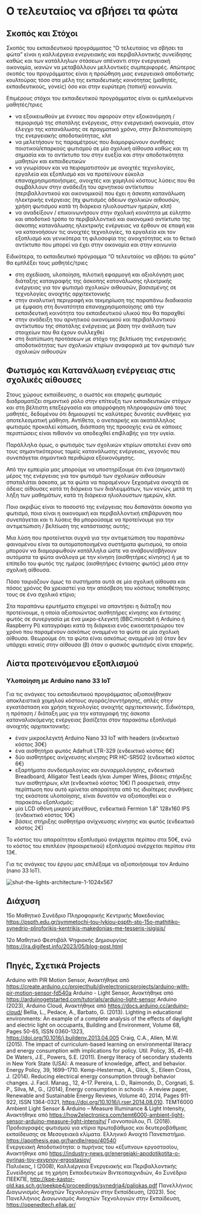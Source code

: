 # Ο τελευταίος να σβήσει τα φώτα
## Σκοπός και Στόχοι
Σκοπός του εκπαιδευτικού προγράμματος “Ο τελευταίος να σβήσει τα φώτα” είναι η καλλιέργεια ενεργειακής και περιβαλλοντικής συνείδησης καθώς και των κατάλληλων στάσεων απέναντι στην ενεργειακή οικονομία, ικανών να μεταβάλλουν μελλοντικές συμπεριφορές. Απώτερος σκοπός του προγράμματος είναι η προώθηση μιας ενεργειακά αποδοτικής κουλτούρας τόσο στα μέλη της εκπαιδευτικής κοινότητας (μαθητές, εκπαιδευτικούς, γονείς) όσο και στην ευρύτερη (τοπική) κοινωνία.

Επιμέρους στόχοι του εκπαιδευτικού προγράμματος είναι οι εμπλεκόμενοι μαθητές/τριες 
- να εξοικειωθούν με έννοιες που αφορούν στην εξοικονόμηση / περιορισμό της σπατάλης ενέργειας, στην ενεργειακή οικονομία, στον έλεγχο της κατανάλωσης σε πραγματικό χρόνο, στην βελτιστοποίηση της ενεργειακής αποδοτικότητας, κλπ
- να μελετήσουν τις παραμέτρους που διαμορφώνουν συνθήκες ποιοτικού/επαρκούς φωτισμού σε μία σχολική αίθουσα καθώς και τη σημασία και το αντίκτυπο του στην ευεξία και στην αποδοτικότητα μαθητών και εκπαιδευτικών
- να γνωρίσουν και να πειραματιστούν με ανοιχτές τεχνολογίες, εργαλεία και εξοπλισμό και να προτείνουν εύκολα επαναχρησιμοποιήσιμες, ανοιχτές και χαμηλού κόστους λύσεις που θα συμβάλλουν στην ανάδειξη του αρνητικού αντίκτυπου (περιβαλλοντικού και οικονομικού) που έχει η άσκοπη κατανάλωση ηλεκτρικής ενέργειας (πχ φωτισμός άδειων σχολικών αιθουσών, χρήση φωτισμού κατά τη διάρκεια ηλιολουστων ημερών, κλπ)
- να αναδείξουν / επικοινωνήσουν στην σχολική κοινότητα με εύληπτο και αποδοτικό τρόπο το περιβαλλοντικό και οικονομικό αντίκτυπο της άσκοπης κατανάλωσης ηλεκτρικής ενέργειας
να έρθουν σε επαφή και να κατανοήσουν τις ανοιχτές τεχνολογίες, τα εργαλεία και τον εξοπλισμό και γενικότερα τη φιλοσοφία της ανοιχτότητας και το θετικό αντίκτυπο που μπορεί να έχει στην οικονομία και στην κοινωνία

Ειδικότερα, το εκπαιδευτικό πρόγραμμα “Ο τελευταίος να σβήσει τα φώτα” θα εμπλέξει τους μαθητές/τριες 
- στη σχεδίαση, υλοποίηση, πιλοτική εφαρμογή και αξιολόγηση μιας διάταξης καταγραφής της άσκοπης κατανάλωσης ηλεκτρικής ενέργειας για τον φωτισμό σχολικών αιθουσών, βασισμένης σε τεχνολογίες ανοιχτής αρχιτεκτονικής
- στην αναλυτική περιγραφή και τεκμηρίωση της παραπάνω διαδικασία με έμφαση στη δυνατότητα επαναχρησιμοποίησης από την εκπαιδευτική κοινότητα του εκπαιδευτικού υλικού που θα παραχθεί 
- στην ανάδειξη του αρνητικού οικονομικού και περιβαλλοντικού αντίκτυπου της σπατάλης ενέργειας με βάση την ανάλυση των στοιχείων που θα έχουν συλλεχθεί
- στη διατύπωση προτάσεων με στόχο της βελτίωση της ενεργειακής αποδοτικότητας των σχολικών κτιρίων αναφορικά με τον φωτισμό των σχολικών αιθουσών 
## Φωτισμός και Κατανάλωση ενέργειας στις σχολικές αίθουσες 
Στους χώρους εκπαίδευσης, ο σωστός και επαρκής φωτισμός διαδραματίζει σημαντικό ρόλο στην επίτευξη των εκπαιδευτικών στόχων και στη βέλτιστη επεξεργασία και απορρόφηση πληροφοριών από τους μαθητές, δεδομένου ότι δημιουργεί τις καλύτερες δυνατές συνθήκες για αποτελεσματική μάθηση. Αντίθετα, ο ανεπαρκής και ακατάλληλος φωτισμός προκαλεί κόπωση, διάσπαση της προσοχής ενώ σε κάποιες περιπτώσεις είναι πιθανόν να αποδειχθεί επιβλαβής για την υγεία.

Παράλληλα όμως, ο φωτισμός των σχολικών κτιρίων αποτελεί έναν από τους σημαντικότερους τομείς κατανάλωσης ενέργειας, γεγονός που συνεπάγεται σημαντικά περιθώρια εξοικονόμησης. 

Από την εμπειρία μας μπορούμε να υποστηρίξουμε ότι ένα (σημαντικό) μέρος της ενέργειας για τον φωτισμό των σχολικών αιθουσών σπαταλάται άσκοπα, με τα φώτα να παραμένουν ξεχασμένα ανοιχτά σε άδειες αίθουσες κατά τη διάρκεια των διαλειμμάτων, των κενών, μετά τη λήξη των μαθημάτων, κατά τη διάρκεια ηλιολουστων ημερών, κλπ.

Ποιο ακριβώς είναι το ποσοστό της ενέργειας που δαπανάται άσκοπα για φωτισμό, ποια είναι η οικονομική και περιβαλλοντική επιβάρυνση που συνεπάγεται και τι λύσεις θα μπορούσαμε να προτείνουμε για την αντιμετώπιση / βελτίωση της κατάστασης αυτής;

Μια λύση που προτείνεται συχνά για την αντιμετώπιση του παραπάνω φαινομένου είναι τα αυτοματοποιημένα συστήματα φωτισμού, τα οποία μπορούν να διαμορφωθούν κατάλληλα ώστε να ανάβουν/σβήνουν αυτόματα τα φώτα ανάλογα με την κίνηση (αισθητήρες κίνησης) ή με το επίπεδο του φωτός της ημέρας (αισθητήρες έντασης φωτός) μέσα στην σχολική αίθουσα.

Πόσο ταιριάζουν όμως τα συστήματα αυτά σε μία σχολική αίθουσα και πόσος χρόνος θα χρειαστεί για την απόσβεση του κόστους τοποθέτησης τους σε ένα σχολικό κτίριο;

Στα παραπάνω ερωτήματα επιχειρεί να απαντήσει η διάταξη που προτείνουμε, η οποία αξιοποιώντας αισθητήρες κίνησης και έντασης φωτός σε συνεργασία με ένα μικρο-ελεγκτή (BBC:microbit ή Arduino ή Raspberry Pi) καταγράφει κατά τη διάρκεια ενός εικοσιτετραώρου τον χρόνο που παραμένουν ασκόπως αναμμένα τα φώτα σε μία σχολική αίθουσα. Θεωρούμε ότι τα φώτα είναι ασκόπως αναμμένα (α) όταν δεν υπάρχει κανείς στην αίθουσα (β) όταν ο φυσικός φωτισμός είναι επαρκής.


## Λίστα προτεινόμενου εξοπλισμού

### Υλοποίηση με Arduino nano 33 IoT

Για τις ανάγκες του εκπαιδευτικού προγράμματος αξιοποιήθηκαν αποκλειστικά χαμηλού κόστους αγοράς/συντήρησης, απλές στην εγκατάσταση και χρήση τεχνολογίες ανοιχτής αρχιτεκτονικής. Ειδικότερα, η πρόταση / διάταξη μας για την καταγραφή της άσκοπα καταναλισκόμενης ενέργειας βασίζεται στον παρακάτω εξοπλισμό ανοιχτής αρχιτεκτονικής:
- έναν μικροελεγκτή Arduino Nano 33 IoT with headers (ενδεικτικό κόστος 30€)
- ένα αισθητήρα φωτός Adafruit LTR-329 (ενδεικτικό κόστος 6€)
- δύο αισθητήρες ανίχνευσης κίνησης PIR HC-SR502 (ενδεικτικό κόστος 6€)
- εξαρτήματα συνδεσμολογίας και συναρμολόγησης, ενδεικτικά Breadboard, Alligator Test Leads ή/και Jumper Wires, βάσεις στήριξης των αισθητήρων, κλπ (ενδεικτικό κόστος 10€)
Π
ροαιρετικά, στην περίπτωση που αυτό κρίνεται απαραίτητα από τις ιδιαίτερες συνθήκες της εκάστοτε υλοποίησης, είναι δυνατόν να αξιοποιηθεί και ο παρακάτω εξοπλισμός:
- μία LCD οθόνη μικρού μεγέθους, ενδεικτικά Fermion 1.8" 128x160 IPS (ενδεικτικό κόστος 10€)
- βάσεις στήριξης αισθητήρα ανίχνευσης κίνησης και φωτός (ενδεικτικό κόστος 2€)

Το κόστος του απαραίτητου εξοπλισμού ανέρχεται περίπου στα 50€, ενώ το κόστος του επιπλέον (προαιρετικού) εξοπλισμού ανέρχεται περίπου στα 13€.

Για τις ανάγκες του έργου μας επιλέξαμε να αξιοποιήσουμε τον Arduino (nano 33 IoT).

![shut-the-lights-architecture-1-1024x567](https://github.com/fkoutsakas/o-teleftaios-na-svisei-ta-fwta/assets/5950820/9008df74-72cd-4f81-ac22-bcff658717a2)



## Διάχυση
15ο Μαθητικό Συνέδριο Πληροφορικής Κεντρικής Μακεδονίας
https://pspth.edu.gr/symmetochi-tou-lykiou-pspth-sto-15o-mathitiko-synedrio-pliroforikis-kentrikis-makedonias-me-tesseris-isigisis/

12ο Μαθητικό Φεστιβάλ Ψηφιακής Δημιουργίας
https://ira.digifest.info/2023/05/blog-post.html

## Πηγές, Σχετικά Projects
Arduino with PIR Motion Sensor, Ανακτήθηκε από https://create.arduino.cc/projecthub/diyelectronicsprojects/arduino-with-pir-motion-sensor-fd540a 
Arduino - Light Sensor, Ανακτήθηκε από https://arduinogetstarted.com/tutorials/arduino-light-sensor 
Arduino (2023), Arduino Cloud, Ανακτήθηκε από https://docs.arduino.cc/arduino-cloud/ 
Bellia, L., Pedace, A., Barbato, G. (2013). Lighting in educational environments: An example of a complete analysis of the effects of daylight and electric light on occupants, Building and Environment, Volume 68, Pages 50-65, ISSN 0360-1323, https://doi.org/10.1016/j.buildenv.2013.04.005 
Craig, C.A., Allen, M.W. (2015). The impact of curriculum-based learning on environmental literacy and energy consumption with implications for policy. Util. Policy, 35, 41–49. 
De Waters, J.E., Powers, S.E. (2011). Energy literacy of secondary students in New York State (USA): A measure of knowledge, affect, and behavior. Energy Policy, 39, 1699–1710.
Kemp-Hesterman, A., Glick, S., Eileen Cross, J. (2014). Reducing electrical energy consumption through behavior changes. J. Facil. Manag., 12, 4–17.
Pereira, L. D., Raimondo, D., Corgnati, S. P., Silva, M., G., (2014), Energy consumption in schools - A review paper, Renewable and Sustainable Energy Reviews, Volume 40, 2014, Pages 911-922, ISSN 1364-0321, https://doi.org/10.1016/j.rser.2014.08.010. 
TEMT6000 Ambient Light Sensor & Arduino – Measure Illuminance & Light Intensity, Ανακτήθηκε από https://how2electronics.com/temt6000-ambient-light-sensor-arduino-measure-light-intensity/ 
Γιαννοπούλου, Π. (2018). Προδιαγραφές φωτισμού για κτίρια πρωτοβάθμιας και δευτεροβάθμιας εκπαίδευσης σε Μεσογειακά κλίματα. Ελληνικό Ανοιχτό Πανεπιστήμιο. https://apothesis.eap.gr/handle/repo/40540  
Eνεργειακή Αποδοτικότητα: ο πυρήνας του «έξυπνου» εργοστασίου, Ανακτήθηκε από  https://industry-news.gr/energeiaki-apodotikotita-o-pyrinas-toy-exypnoy-ergostasioy/    
Παλιόκας, Ι (2008), Καλλιέργεια Ενεργειακής και Περιβαλλοντικής Συνείδησης µε τη χρήση Εκπαιδευτικών Βιντεοπαιχνιδιών, 4ο Συνέδριο ΠΕΕΚΠΕ,  http://kpe-kastor-old.kas.sch.gr/peekpe4/proceedings/synedria4/paliokas.pdf
Πανελλήνιος Διαγωνισμός Ανοιχτών Τεχνολογιών στην Εκπαίδευση, (2023). 5ος Πανελλήνιος Διαγωνισμός Ανοιχτών Τεχνολογιών στην Εκπαίδευση, https://openedtech.ellak.gr/ 
